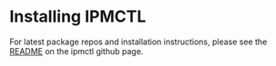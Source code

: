 # Installing IPMCTL

For latest package repos and installation instructions, please see the [README](https://github.com/intel/ipmctl#ipmctl) on the ipmctl github page.

